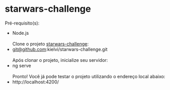 # starwars-challenge

Pré-requisito(s):<br>
- Node.js
<br><br>
Clone o projeto <a href="https://github.com/kielvi/starwars-challenge.git" target="_blank">starwars-challenge</a>:<br>
- git@github.com:kielvi/starwars-challenge.git
<br><br>
Após clonar o projeto, inicialize seu servidor:
- ng serve
<br><br>
Pronto! Você já pode testar o projeto utilizando o endereço local abaixo:
- http://localhost:4200/